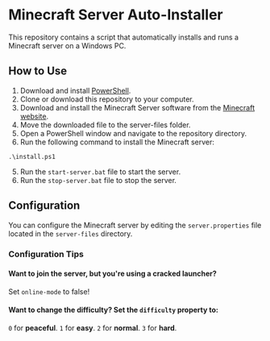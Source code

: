 # Minecraft Server Auto-Installer

This repository contains a script that automatically installs and runs a Minecraft server on a Windows PC.

## How to Use

1. Download and install [PowerShell](https://docs.microsoft.com/en-us/powershell/scripting/install/installing-powershell?view=powershell-7.1).
2. Clone or download this repository to your computer.
3. Download and install the Minecraft Server software from the [Minecraft website](https://www.minecraft.net/en-us/download/server).
4. Move the downloaded file to the server-files folder.
3. Open a PowerShell window and navigate to the repository directory.
4. Run the following command to install the Minecraft server:

```
.\install.ps1
```

5. Run the `start-server.bat` file to start the server.
6. Run the `stop-server.bat` file to stop the server.

## Configuration

You can configure the Minecraft server by editing the `server.properties` file located in the `server-files` directory.

### Configuration Tips

#### Want to join the server, but you're using a cracked launcher? 
Set `online-mode` to false!
#### Want to change the difficulty? Set the `difficulty` property to:
`0` for **peaceful**.
`1` for **easy**.
`2` for **normal**.
`3` for **hard**.
